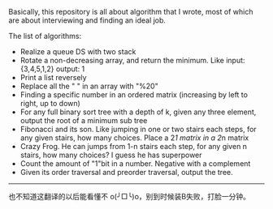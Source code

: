 Basically, this  repository is all about algorithm that I wrote, most of which are about interviewing and finding an ideal job.

The list of algorithms:

* Realize a queue DS with two stack
* Rotate a non-decreasing array, and return the minimum. Like input: {3,4,5,1,2} output: 1
* Print a list reversely
* Replace all the " " in an array with "%20"
* Finding a specific number in an ordered matrix (increasing by left to right, up to down)
* For any full binary sort tree with a depth of k, given any three element, output the  root of a minimum sub tree
* Fibonacci and its son. Like jumping in one or two stairs each steps, for any given stairs, how many choices. Place a 2*1 matrix in a 2*n matrix
* Crazy Frog. He can jumps from 1-n stairs each step, for any given n stairs, how many choices? I guess he has superpower
* Count the amount of "1"bit in a number. Negative with a complement
* Given its order traversal and preorder traversal, output the tree.
****************************************
也不知道这翻译的以后能看懂不 o(╯□╰)o，别到时候装B失败，打脸一分钟。